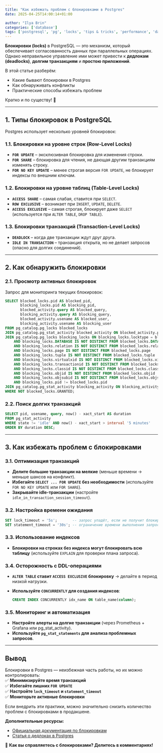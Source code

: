 ```yaml
---
title: "Как избежать проблем с блокировками в Postgres"
date: 2025-04-25T14:00:14+01:00

author: "Ilya Brin"
categories: ['database']
tags: ['postgresql', 'pg', 'locks', 'tips & tricks', 'performance', 'database', 'optimization']
---
```


**Блокировки (locks)** в PostgreSQL — это механизм, который обеспечивает согласованность данных при параллельных операциях. Однако неправильное управление ими может привести к **дедлокам (deadlocks)**, **долгим транзакциям** и **простою приложений**.  

В этой статье разберём:  

- Какие бывают блокировки в Postgres  
- Как обнаруживать конфликты  
- Практические способы избежать проблем  

Кратко и по существу! 🚀  

---

## **1. Типы блокировок в PostgreSQL**  

Postgres использует несколько уровней блокировок:  

### **1.1. Блокировки на уровне строк (Row-Level Locks)**  

- **`FOR UPDATE`** – эксклюзивная блокировка для изменения строки.  
- **`FOR SHARE`** – блокировка для чтения, не дающая другим транзакциям изменять строку.  
- **`FOR NO KEY UPDATE`** – менее строгая версия `FOR UPDATE`, не блокирует индексы по внешним ключам.  

### **1.2. Блокировки на уровне таблиц (Table-Level Locks)**  

- **`ACCESS SHARE`** – самая слабая, ставится при `SELECT`.  
- **`ROW EXCLUSIVE`** – возникает при `INSERT`, `UPDATE`, `DELETE`.  
- **`ACCESS EXCLUSIVE`** – самая строгая, блокирует даже `SELECT` (используется при `ALTER TABLE`, `DROP TABLE`).  

### **1.3. Блокировки транзакций (Transaction-Level Locks)**  

- **`DEADLOCK`** – когда две транзакции ждут друг друга.  
- **`IDLE IN TRANSACTION`** – транзакция открыта, но не делает запросов (опасно для долгих соединений).  

---

## **2. Как обнаружить блокировки**  

### **2.1. Просмотр активных блокировок**  

Запрос для мониторинга текущих блокировок:  

```sql
SELECT blocked_locks.pid AS blocked_pid,
       blocking_locks.pid AS blocking_pid,
       blocked_activity.query AS blocked_query,
       blocking_activity.query AS blocking_query,
       blocked_activity.usename AS blocked_user,
       blocking_activity.usename AS blocking_user
FROM pg_catalog.pg_locks blocked_locks
JOIN pg_catalog.pg_stat_activity blocked_activity ON blocked_activity.pid = blocked_locks.pid
JOIN pg_catalog.pg_locks blocking_locks ON blocking_locks.locktype = blocked_locks.locktype
    AND blocking_locks.DATABASE IS NOT DISTINCT FROM blocked_locks.DATABASE
    AND blocking_locks.relation IS NOT DISTINCT FROM blocked_locks.relation
    AND blocking_locks.page IS NOT DISTINCT FROM blocked_locks.page
    AND blocking_locks.tuple IS NOT DISTINCT FROM blocked_locks.tuple
    AND blocking_locks.virtualxid IS NOT DISTINCT FROM blocked_locks.virtualxid
    AND blocking_locks.transactionid IS NOT DISTINCT FROM blocked_locks.transactionid
    AND blocking_locks.classid IS NOT DISTINCT FROM blocked_locks.classid
    AND blocking_locks.objid IS NOT DISTINCT FROM blocked_locks.objid
    AND blocking_locks.objsubid IS NOT DISTINCT FROM blocked_locks.objsubid
    AND blocking_locks.pid != blocked_locks.pid
JOIN pg_catalog.pg_stat_activity blocking_activity ON blocking_activity.pid = blocking_locks.pid
WHERE NOT blocked_locks.GRANTED;
```

### **2.2. Поиск долгих транзакций**  

```sql
SELECT pid, usename, query, now() - xact_start AS duration
FROM pg_stat_activity
WHERE state != 'idle' AND now() - xact_start > interval '5 minutes'
ORDER BY duration DESC;
```

---

## **3. Как избежать проблем с блокировками**  

### **3.1. Оптимизация транзакций**  

- **Делите большие транзакции на мелкие** (меньше времени → меньше шансов на конфликт).  
- **Избегайте `SELECT ... FOR UPDATE` без необходимости** (используйте `FOR NO KEY UPDATE` или `FOR SHARE`).  
- **Закрывайте idle-транзакции** (настройте `idle_in_transaction_session_timeout`).  

### **3.2. Настройка времени ожидания**  

```sql
SET lock_timeout = '5s';       -- запрос упадёт, если не получит блокировку за 5 секунд
SET statement_timeout = '30s'; -- ограничение времени выполнения запроса
```

### **3.3. Использование индексов**  

- **Блокировки на строках без индекса могут блокировать всю таблицу** (используйте `EXPLAIN` для проверки плана запроса).  

### **3.4. Осторожность с DDL-операциями**  

- **`ALTER TABLE` ставит `ACCESS EXCLUSIVE` блокировку** → делайте в период низкой нагрузки.  
- **Используйте `CONCURRENTLY` для создания индексов**:  

  ```sql
  CREATE INDEX CONCURRENTLY idx_name ON table_name(column);
  ```

### **3.5. Мониторинг и автоматизация**  

- **Настройте алерты на долгие транзакции** (через Prometheus + Grafana или pg_stat_activity).  
- **Используйте `pg_stat_statements` для анализа проблемных запросов**.  

---

## **Вывод**  

Блокировки в Postgres — неизбежная часть работы, но их можно контролировать:  
✅ **Минимизируйте время транзакций**  
✅ **Избегайте лишних `FOR UPDATE`**  
✅ **Настройте `lock_timeout` и `statement_timeout`**  
✅ **Мониторьте активные блокировки**  

Если внедрить эти практики, можно значительно снизить количество проблем с блокировками в продакшене.  

**Дополнительные ресурсы:**  

- [Официальная документация по блокировкам](https://www.postgresql.org/docs/current/explicit-locking.html)  
- [Статья о дедлоках в Postgres](https://habr.com/ru/articles/465263/)  

🚀 **Как вы справляетесь с блокировками? Делитесь в комментариях!**
